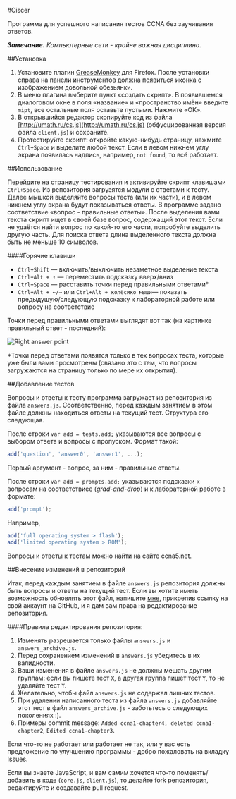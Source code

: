 #Ciscer

Программа для успешного написания тестов CCNA без заучивания ответов.

_**Замечание.** Компьютерные сети - крайне важная дисциплина._

##Установка

1. Установите плагин [GreaseMonkey](https://addons.mozilla.org/ru/firefox/addon/greasemonkey/) для Firefox. После установки справа на панели инструментов должна появиться иконка с изображением довольной обезьянки.
2. В меню плагина выберите пункт «создать скрипт». В появившемся диалоговом окне в поля «название» и «пространство имён» введите `mipt`, все остальные поля оставьте пустыми. Нажмите «OK».
3. В открывшийся редактор скопируйте код из файла [http://umath.ru/cs.js](http://umath.ru/cs.js) (обфусцированная версия файла `client.js`) и сохраните.
4. Протестируйте скрипт: откройте какую-нибудь страницу, нажмите `Ctrl+Space` и выделите любой текст. Если в левом нижнем углу экрана появилась надпись, например, `not found`, то всё работает.

##Использование

Перейдите на страницу тестирования и активируйте скрипт клавишами `Ctrl+Space`. Из репозитория загрузятся модули с ответами к тесту.
Далее мышкой выделяйте вопросы теста (или их части), и в левом нижнем углу экрана будут показываться ответы. В программе задано соответствие «вопрос - правильные ответы». После выделения вами текста скрипт ищет в своей базе вопрос, содержащий этот текст. Если не удаётся найти вопрос по какой-то его части, попробуйте выделить другую часть. Для поиска ответа длина выделенного текста должна быть не меньше 10 символов.

####Горячие клавиши
+ `Ctrl+Shift` — включить/выключить незаметное выделение текста
+ `Ctrl+Alt + ↑` — переместить подсказку вверх/вниз
+ `Ctrl+Space` — расставить точки перед правильными ответами*
+ `Ctrl+Alt + ←/→` или `Ctrl+Alt + колёсико мыши`— показать предыдущую/следующую подсказку к лабораторной работе или вопросу на соответствие

Точки перед правильными ответами выглядят вот так (на картинке правильный ответ - последний):

![Right answer point](http://umath.ru/img/ciscer_point.png)

\*Точки перед ответами появятся только в тех вопросах теста, которые уже были вами просмотрены (связано это с тем, что вопросы загружаются на страницу только по мере их открытия).

##Добавление тестов

Вопросы и ответы к тесту программа загружает из репозитория из файла `answers.js`. Соответственно, перед каждым занятием в этом файле должны находиться ответы на текущий тест. Структура его следующая.

После строки `var add = tests.add;` указываются все вопросы с выбором ответа и вопросы с пропуском. Формат такой:
```javascript
add('question', 'answer0', 'answer1', ...);
```
Первый аргумент - вопрос, за ним - правильные ответы.

После строки `var add = prompts.add;` указываются подсказки к вопросам на соответствиее (*grad-and-drop*) и к лабораторной работе в формате:
```javascript
add('prompt');
```
Например,
```javascript
add('full operating system > flash');
add('limited operating system > ROM');
```

Вопросы и ответы к тестам можно найти на сайте ccna5.net.

##Внесение изменений в репозиторий

Итак, перед каждым занятием в файле `answers.js` репозитория должны быть вопросы и ответы на текущий тест. Если вы хотите иметь возможность обновлять этот файл, напишите [мне](http://vk.com/id170372339), прикрепив ссылку на свой аккаунт на GitHub, и я дам вам права на редактирование репозитория.

####Правила редактирования репозитория:

1. Изменять разрешается только файлы `answers.js` и `answers_archive.js`.
2. Перед сохранением изменений в `answers.js` убедитесь в их валидности.
3. Ваши изменения в файле `answers.js` не должны мешать другим группам: если вы пишете тест `X`, а другая группа пишет тест `Y`, то не удаляйте тест `Y`.
4. Желательно, чтобы файл `answers.js` не содержал лишних тестов.
5. При удалении написанного теста из файла `answers.js` добавляйте этот тест в файл `answers_archive.js` - заботьтесь о следующих поколениях :).
6. Примеры commit message: `Added ccna1-chapter4, deleted ccna1-chapter2`, `Edited ccna1-chapter3`.

Если что-то не работает или работает не так, или у вас есть предложение по улучшению программы - добро пожаловать на вкладку Issues.

Если вы знаете JavaScript, и вам самим хочется что-то поменять/добавить в коде (`core.js`, `client.js`), то делайте fork репозитория, редактируйте и создавайте pull request.
